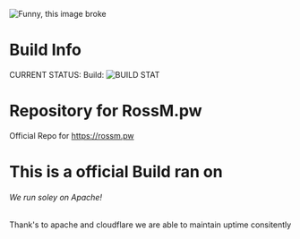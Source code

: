 ![Funny, this image broke](https://i.rossm.pw/448563.png)

# Build Info
CURRENT STATUS: Build: ![BUILD STAT](https://travis-ci.org/RossMdevs/rossm.pw.svg?branch=master) 

# Repository for RossM.pw   
Official Repo for https://rossm.pw

# This is a official Build ran on 


###### We run soley on  Apache!
Thank's to apache and cloudflare we are able to maintain uptime consitently 
